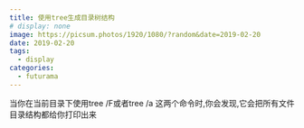 ```yaml
---
title: 使用tree生成目录树结构
# display: none
image: https://picsum.photos/1920/1080/?random&date=2019-02-20
date: 2019-02-20
tags: 
  - display
categories:
  - futurama
--- 
```

当你在当前目录下使用tree /F或者tree /a 这两个命令时,你会发现,它会把所有文件目录结构都给你打印出来